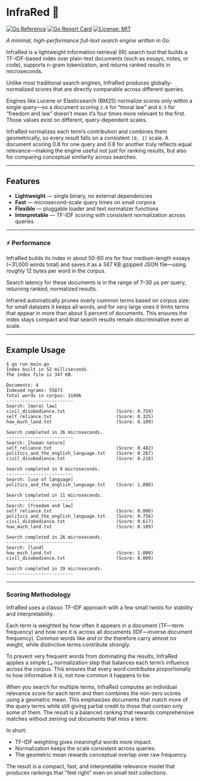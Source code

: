 # InfraRed 🔎

[![Go Reference](https://pkg.go.dev/badge/github.com/Eratosthenes/infrared.svg)](https://pkg.go.dev/github.com/Eratosthenes/infrared)
[![Go Report Card](https://goreportcard.com/badge/github.com/Eratosthenes/infrared)](https://goreportcard.com/report/github.com/Eratosthenes/infrared)
[![License: MIT](https://img.shields.io/badge/License-MIT-yellow.svg)](LICENSE)

_A minimal, high-performance full-text search engine written in Go._

InfraRed is a lightweight information retrieval (IR) search tool that builds a TF–IDF-based index over plain-text documents (such as essays, notes, or code), supports n-gram tokenization, and returns ranked results in microseconds.

Unlike most traditional search engines, InfraRed produces globally-normalized scores that are directly comparable across different queries.

Engines like Lucene or Elasticsearch (BM25) normalize scores only within a single query—so a document scoring `2.0` for “moral law” and `0.5` for “freedom and law” doesn’t mean it’s four times more relevant to the first. Those values exist on different, query-dependent scales.

InfraRed normalizes each term’s contribution and combines them geometrically, so every result falls on a consistent `[0, 1]` scale. A document scoring 0.8 for one query and 0.8 for another truly reflects equal relevance—making the engine useful not just for ranking results, but also for comparing conceptual similarity across searches.

---

## Features

- **Lightweight** — single binary, no external dependencies  
- **Fast** — microsecond-scale query times on small corpora  
- **Flexible** — pluggable loader and text normalizer functions  
- **Interpretable** — TF-IDF scoring with consistent normalization across queries

---

### ⚡ Performance

InfraRed builds its index in about 50-60 ms for four medium-length essays (~31,000 words total) and saves it as a 347 KB gzipped JSON file—using roughly 12 bytes per word in the corpus.

Search latency for these documents is in the range of 7–30 µs per query, returning ranked, normalized results.

Infrared automatically prunes overly common terms based on corpus size: for small datasets it keeps all words, and for very large ones it limits terms that appear in more than about 5 percent of documents. This ensures the index stays compact and that search results remain discriminative even at scale.

---

## Example Usage

```text
$ go run main.go
Index built in 52 milliseconds.
The index file is 347 KB.

Documents: 4
Indexed ngrams: 55873
Total words in corpus: 31096
-------------------------
Search: [moral law]
civil_disobedience.txt                   (Score: 0.759)
self_reliance.txt                        (Score: 0.325)
how_much_land.txt                        (Score: 0.109)

Search completed in 26 microseconds.
-------------------------
Search: [human nature]
self_reliance.txt                        (Score: 0.482)
politics_and_the_english_language.txt    (Score: 0.267)
civil_disobedience.txt                   (Score: 0.218)

Search completed in 9 microseconds.
-------------------------
Search: [use of language]
politics_and_the_english_language.txt    (Score: 1.000)

Search completed in 11 microseconds.
-------------------------
Search: [freedom and law]
self_reliance.txt                        (Score: 0.806)
politics_and_the_english_language.txt    (Score: 0.756)
civil_disobedience.txt                   (Score: 0.617)
how_much_land.txt                        (Score: 0.109)

Search completed in 26 microseconds.
-------------------------
Search: [land]
how_much_land.txt                        (Score: 1.000)
civil_disobedience.txt                   (Score: 0.009)

Search completed in 19 microseconds.
-------------------------
```

---

### Scoring Methodology

InfraRed uses a classic TF-IDF approach with a few small twists for stability and interpretability.

Each term is weighted by how often it appears in a document (TF—term frequency) and how rare it is across all documents (IDF—inverse document frequency). Common words like _and_ or _the_ therefore carry almost no weight, while distinctive terms contribute strongly.

To prevent very frequent words from dominating the results, InfraRed applies a simple L₂ normalization step that balances each term’s influence across the corpus.  This ensures that every word contributes proportionally to how informative it is, not how common it happens to be.

When you search for multiple terms, InfraRed computes an individual relevance score for each term and then combines the non-zero scores using a geometric mean. This emphasizes documents that match more of the query terms while still giving partial credit to those that contain only some of them. The result is a balanced ranking that rewards comprehensive matches without zeroing out documents that miss a term.

In short:
- TF-IDF weighting gives meaningful words more impact.  
- Normalization keeps the scale consistent across queries.  
- The geometric mean rewards conceptual overlap over raw frequency.

The result is a compact, fast, and interpretable relevance model that produces rankings that "feel right" even on small text collections.